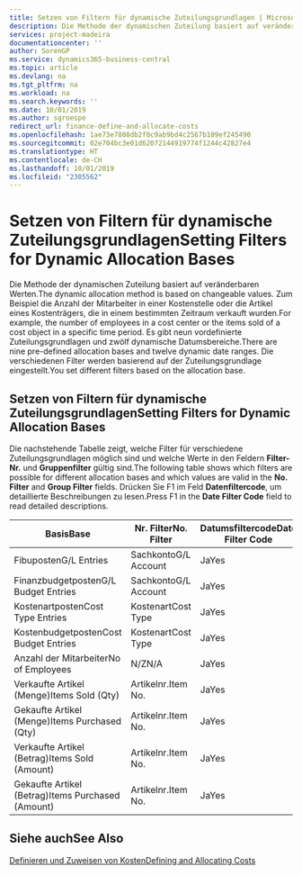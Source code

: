 ```yaml
---
title: Setzen von Filtern für dynamische Zuteilungsgrundlagen | Microsoft Docs
description: Die Methode der dynamischen Zuteilung basiert auf veränderbaren Werten. Zum Beispiel die Anzahl der Mitarbeiter in einer Kostenstelle oder die Artikel eines Kostenträgers, die in einem bestimmten Zeitraum verkauft wurden. Es gibt neun vordefinierte Zuteilungsgrundlagen und zwölf dynamische Datumsbereiche. Die verschiedenen Filter werden basierend auf der Zuteilungsgrundlage eingestellt.
services: project-madeira
documentationcenter: ''
author: SorenGP
ms.service: dynamics365-business-central
ms.topic: article
ms.devlang: na
ms.tgt_pltfrm: na
ms.workload: na
ms.search.keywords: ''
ms.date: 10/01/2019
ms.author: sgroespe
redirect_url: finance-define-and-allocate-costs
ms.openlocfilehash: 1ae73e7808db2f0c9ab9bd4c2567b109ef245490
ms.sourcegitcommit: 02e704bc3e01d62072144919774f1244c42827e4
ms.translationtype: HT
ms.contentlocale: de-CH
ms.lasthandoff: 10/01/2019
ms.locfileid: "2305562"
---
```

# <a name="setting-filters-for-dynamic-allocation-bases"></a><span data-ttu-id="7a3f7-106">Setzen von Filtern für dynamische Zuteilungsgrundlagen</span><span class="sxs-lookup"><span data-stu-id="7a3f7-106">Setting Filters for Dynamic Allocation Bases</span></span>
<span data-ttu-id="7a3f7-107">Die Methode der dynamischen Zuteilung basiert auf veränderbaren Werten.</span><span class="sxs-lookup"><span data-stu-id="7a3f7-107">The dynamic allocation method is based on changeable values.</span></span> <span data-ttu-id="7a3f7-108">Zum Beispiel die Anzahl der Mitarbeiter in einer Kostenstelle oder die Artikel eines Kostenträgers, die in einem bestimmten Zeitraum verkauft wurden.</span><span class="sxs-lookup"><span data-stu-id="7a3f7-108">For example, the number of employees in a cost center or the items sold of a cost object in a specific time period.</span></span> <span data-ttu-id="7a3f7-109">Es gibt neun vordefinierte Zuteilungsgrundlagen und zwölf dynamische Datumsbereiche.</span><span class="sxs-lookup"><span data-stu-id="7a3f7-109">There are nine pre-defined allocation bases and twelve dynamic date ranges.</span></span> <span data-ttu-id="7a3f7-110">Die verschiedenen Filter werden basierend auf der Zuteilungsgrundlage eingestellt.</span><span class="sxs-lookup"><span data-stu-id="7a3f7-110">You set different filters based on the allocation base.</span></span>  

## <a name="setting-filters-for-dynamic-allocation-bases"></a><span data-ttu-id="7a3f7-111">Setzen von Filtern für dynamische Zuteilungsgrundlagen</span><span class="sxs-lookup"><span data-stu-id="7a3f7-111">Setting Filters for Dynamic Allocation Bases</span></span>  
 <span data-ttu-id="7a3f7-112">Die nachstehende Tabelle zeigt, welche Filter für verschiedene Zuteilungsgrundlagen möglich sind und welche Werte in den Feldern **Filter-Nr.** und **Gruppenfilter** gültig sind.</span><span class="sxs-lookup"><span data-stu-id="7a3f7-112">The following table shows which filters are possible for different allocation bases and which values are valid in the **No. Filter** and **Group Filter** fields.</span></span> <span data-ttu-id="7a3f7-113">Drücken Sie F1 im Feld **Datenfiltercode**, um detaillierte Beschreibungen zu lesen.</span><span class="sxs-lookup"><span data-stu-id="7a3f7-113">Press F1 in the **Date Filter Code** field to read detailed descriptions.</span></span>  

|<span data-ttu-id="7a3f7-114">**Basis**</span><span class="sxs-lookup"><span data-stu-id="7a3f7-114">**Base**</span></span>|<span data-ttu-id="7a3f7-115">**Nr. Filter**</span><span class="sxs-lookup"><span data-stu-id="7a3f7-115">**No. Filter**</span></span>|<span data-ttu-id="7a3f7-116">**Datumsfiltercode**</span><span class="sxs-lookup"><span data-stu-id="7a3f7-116">**Date Filter Code**</span></span>|<span data-ttu-id="7a3f7-117">**Kostenstellenfilter**</span><span class="sxs-lookup"><span data-stu-id="7a3f7-117">**Cost Center Filter**</span></span>|<span data-ttu-id="7a3f7-118">**Kostenträgerfilter**</span><span class="sxs-lookup"><span data-stu-id="7a3f7-118">**Cost Object Filter**</span></span>|<span data-ttu-id="7a3f7-119">**Gruppenfilter**</span><span class="sxs-lookup"><span data-stu-id="7a3f7-119">**Group Filter**</span></span>|  
|--------------|----------------------------------------|----------------------------------------------|------------------------------------------------|------------------------------------------------|------------------------------------------|  
|<span data-ttu-id="7a3f7-120">Fibuposten</span><span class="sxs-lookup"><span data-stu-id="7a3f7-120">G/L Entries</span></span>|<span data-ttu-id="7a3f7-121">Sachkonto</span><span class="sxs-lookup"><span data-stu-id="7a3f7-121">G/L Account</span></span>|<span data-ttu-id="7a3f7-122">Ja</span><span class="sxs-lookup"><span data-stu-id="7a3f7-122">Yes</span></span>|<span data-ttu-id="7a3f7-123">Ja</span><span class="sxs-lookup"><span data-stu-id="7a3f7-123">Yes</span></span>|<span data-ttu-id="7a3f7-124">Ja</span><span class="sxs-lookup"><span data-stu-id="7a3f7-124">Yes</span></span>|<span data-ttu-id="7a3f7-125">N/Z</span><span class="sxs-lookup"><span data-stu-id="7a3f7-125">N/A</span></span>|  
|<span data-ttu-id="7a3f7-126">Finanzbudgetposten</span><span class="sxs-lookup"><span data-stu-id="7a3f7-126">G/L Budget Entries</span></span>|<span data-ttu-id="7a3f7-127">Sachkonto</span><span class="sxs-lookup"><span data-stu-id="7a3f7-127">G/L Account</span></span>|<span data-ttu-id="7a3f7-128">Ja</span><span class="sxs-lookup"><span data-stu-id="7a3f7-128">Yes</span></span>|<span data-ttu-id="7a3f7-129">Ja</span><span class="sxs-lookup"><span data-stu-id="7a3f7-129">Yes</span></span>|<span data-ttu-id="7a3f7-130">Ja</span><span class="sxs-lookup"><span data-stu-id="7a3f7-130">Yes</span></span>|<span data-ttu-id="7a3f7-131">Finanzbudgetname</span><span class="sxs-lookup"><span data-stu-id="7a3f7-131">G/L Budget Name</span></span>|  
|<span data-ttu-id="7a3f7-132">Kostenartposten</span><span class="sxs-lookup"><span data-stu-id="7a3f7-132">Cost Type Entries</span></span>|<span data-ttu-id="7a3f7-133">Kostenart</span><span class="sxs-lookup"><span data-stu-id="7a3f7-133">Cost Type</span></span>|<span data-ttu-id="7a3f7-134">Ja</span><span class="sxs-lookup"><span data-stu-id="7a3f7-134">Yes</span></span>|<span data-ttu-id="7a3f7-135">Ja</span><span class="sxs-lookup"><span data-stu-id="7a3f7-135">Yes</span></span>|<span data-ttu-id="7a3f7-136">Ja</span><span class="sxs-lookup"><span data-stu-id="7a3f7-136">Yes</span></span>|<span data-ttu-id="7a3f7-137">N/Z</span><span class="sxs-lookup"><span data-stu-id="7a3f7-137">N/A</span></span>|  
|<span data-ttu-id="7a3f7-138">Kostenbudgetposten</span><span class="sxs-lookup"><span data-stu-id="7a3f7-138">Cost Budget Entries</span></span>|<span data-ttu-id="7a3f7-139">Kostenart</span><span class="sxs-lookup"><span data-stu-id="7a3f7-139">Cost Type</span></span>|<span data-ttu-id="7a3f7-140">Ja</span><span class="sxs-lookup"><span data-stu-id="7a3f7-140">Yes</span></span>|<span data-ttu-id="7a3f7-141">Ja</span><span class="sxs-lookup"><span data-stu-id="7a3f7-141">Yes</span></span>|<span data-ttu-id="7a3f7-142">Ja</span><span class="sxs-lookup"><span data-stu-id="7a3f7-142">Yes</span></span>|<span data-ttu-id="7a3f7-143">Budgetname</span><span class="sxs-lookup"><span data-stu-id="7a3f7-143">Budget Name</span></span>|  
|<span data-ttu-id="7a3f7-144">Anzahl der Mitarbeiter</span><span class="sxs-lookup"><span data-stu-id="7a3f7-144">No of Employees</span></span>|<span data-ttu-id="7a3f7-145">N/Z</span><span class="sxs-lookup"><span data-stu-id="7a3f7-145">N/A</span></span>|<span data-ttu-id="7a3f7-146">Ja</span><span class="sxs-lookup"><span data-stu-id="7a3f7-146">Yes</span></span>|<span data-ttu-id="7a3f7-147">Ja</span><span class="sxs-lookup"><span data-stu-id="7a3f7-147">Yes</span></span>|<span data-ttu-id="7a3f7-148">Ja</span><span class="sxs-lookup"><span data-stu-id="7a3f7-148">Yes</span></span>|<span data-ttu-id="7a3f7-149">N/Z</span><span class="sxs-lookup"><span data-stu-id="7a3f7-149">N/A</span></span>|  
|<span data-ttu-id="7a3f7-150">Verkaufte Artikel (Menge)</span><span class="sxs-lookup"><span data-stu-id="7a3f7-150">Items Sold (Qty)</span></span>|<span data-ttu-id="7a3f7-151">Artikelnr.</span><span class="sxs-lookup"><span data-stu-id="7a3f7-151">Item No.</span></span>|<span data-ttu-id="7a3f7-152">Ja</span><span class="sxs-lookup"><span data-stu-id="7a3f7-152">Yes</span></span>|<span data-ttu-id="7a3f7-153">Ja</span><span class="sxs-lookup"><span data-stu-id="7a3f7-153">Yes</span></span>|<span data-ttu-id="7a3f7-154">Ja</span><span class="sxs-lookup"><span data-stu-id="7a3f7-154">Yes</span></span>|<span data-ttu-id="7a3f7-155">Lagerbuchungsgruppe</span><span class="sxs-lookup"><span data-stu-id="7a3f7-155">Inventory Posting Group</span></span>|  
|<span data-ttu-id="7a3f7-156">Gekaufte Artikel (Menge)</span><span class="sxs-lookup"><span data-stu-id="7a3f7-156">Items Purchased (Qty)</span></span>|<span data-ttu-id="7a3f7-157">Artikelnr.</span><span class="sxs-lookup"><span data-stu-id="7a3f7-157">Item No.</span></span>|<span data-ttu-id="7a3f7-158">Ja</span><span class="sxs-lookup"><span data-stu-id="7a3f7-158">Yes</span></span>|<span data-ttu-id="7a3f7-159">Ja</span><span class="sxs-lookup"><span data-stu-id="7a3f7-159">Yes</span></span>|<span data-ttu-id="7a3f7-160">Ja</span><span class="sxs-lookup"><span data-stu-id="7a3f7-160">Yes</span></span>|<span data-ttu-id="7a3f7-161">Lagerbuchungsgruppe</span><span class="sxs-lookup"><span data-stu-id="7a3f7-161">Inventory Posting Group</span></span>|  
|<span data-ttu-id="7a3f7-162">Verkaufte Artikel (Betrag)</span><span class="sxs-lookup"><span data-stu-id="7a3f7-162">Items Sold (Amount)</span></span>|<span data-ttu-id="7a3f7-163">Artikelnr.</span><span class="sxs-lookup"><span data-stu-id="7a3f7-163">Item No.</span></span>|<span data-ttu-id="7a3f7-164">Ja</span><span class="sxs-lookup"><span data-stu-id="7a3f7-164">Yes</span></span>|<span data-ttu-id="7a3f7-165">Ja</span><span class="sxs-lookup"><span data-stu-id="7a3f7-165">Yes</span></span>|<span data-ttu-id="7a3f7-166">Ja</span><span class="sxs-lookup"><span data-stu-id="7a3f7-166">Yes</span></span>|<span data-ttu-id="7a3f7-167">Lagerbuchungsgruppe</span><span class="sxs-lookup"><span data-stu-id="7a3f7-167">Inventory Posting Group</span></span>|  
|<span data-ttu-id="7a3f7-168">Gekaufte Artikel (Betrag)</span><span class="sxs-lookup"><span data-stu-id="7a3f7-168">Items Purchased (Amount)</span></span>|<span data-ttu-id="7a3f7-169">Artikelnr.</span><span class="sxs-lookup"><span data-stu-id="7a3f7-169">Item No.</span></span>|<span data-ttu-id="7a3f7-170">Ja</span><span class="sxs-lookup"><span data-stu-id="7a3f7-170">Yes</span></span>|<span data-ttu-id="7a3f7-171">Ja</span><span class="sxs-lookup"><span data-stu-id="7a3f7-171">Yes</span></span>|<span data-ttu-id="7a3f7-172">Ja</span><span class="sxs-lookup"><span data-stu-id="7a3f7-172">Yes</span></span>|<span data-ttu-id="7a3f7-173">Lagerbuchungsgruppe</span><span class="sxs-lookup"><span data-stu-id="7a3f7-173">Inventory Posting Group</span></span>|  

## <a name="see-also"></a><span data-ttu-id="7a3f7-174">Siehe auch</span><span class="sxs-lookup"><span data-stu-id="7a3f7-174">See Also</span></span>  
[<span data-ttu-id="7a3f7-175">Definieren und Zuweisen von Kosten</span><span class="sxs-lookup"><span data-stu-id="7a3f7-175">Defining and Allocating Costs</span></span>](finance-define-and-allocate-costs.md)

